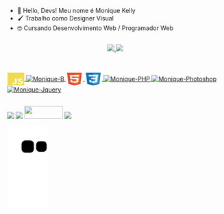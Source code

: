 - 👋 Hello, Devs! Meu nome é Monique Kelly
- 🖌️ Trabalho como Designer Visual
- 🤓 Cursando Desenvolvimento Web / Programador Web

##

<div align="center">
  <a href="https://github.com/munichkc">
  <img height="160em" src="https://github-readme-stats.vercel.app/api?username=munichkc&show_icons=false&theme=omni&include_all_commits=true&count_private=true"/>
  <img height="160em" src="https://github-readme-stats.vercel.app/api/top-langs/?username=munichkc&layout=compact&langs_count=7&theme=omni"/>
</div>
  
  ##
  
  <div style="display: inline_block"><br>
  <img align="center" alt="Monique-Js" height="30" width="40" src="https://raw.githubusercontent.com/devicons/devicon/master/icons/javascript/javascript-plain.svg">
  <img align="center" alt="Monique-B" height="36" width="40" src="https://cdn.jsdelivr.net/gh/devicons/devicon/icons/bootstrap/bootstrap-original.svg" />
  <img align="center" alt="Monique-HTML" height="30" width="40" src="https://raw.githubusercontent.com/devicons/devicon/master/icons/html5/html5-original.svg">
  <img align="center" alt="Monique-CSS" height="30" width="40" src="https://raw.githubusercontent.com/devicons/devicon/master/icons/css3/css3-original.svg">
  <img align="center" alt="Monique-PHP" height="30" width="40" src="https://cdn.jsdelivr.net/gh/devicons/devicon/icons/php/php-plain.svg" />
  <img align="center" alt="Monique-Photoshop" height="30" width="40" src="https://cdn.jsdelivr.net/gh/devicons/devicon/icons/photoshop/photoshop-plain.svg" />
            
  <img align="center" alt="Monique-Jquery" height="30" width="40" src="https://cdn.jsdelivr.net/gh/devicons/devicon/icons/jquery/jquery-original.svg" />
          
  </div>
  
  ##
  
  <div> 
  <a href="https://www.linkedin.com/in/moniquekellycunha/" target="_blank"><img src="https://img.shields.io/badge/-LinkedIn-%230077B5?style=for-the-badge&logo=linkedin&logoColor=white" target="_blank"></a>   
  <a href="https://instagram.com/muniqquek" target="_blank"><img src="https://img.shields.io/badge/-Instagram-%23E4405F?style=for-the-badge&logo=instagram&logoColor=white" target="_blank"></a>
 	<a href="https://www.behance.net/moniquekelly" target="_blank"><img src="https://aleen42.github.io/badges/src/behance.svg" height="30" width="90" target="_blank"></a>
  <a href = "mailto:munichkdev@gmail.com"><img src="https://img.shields.io/badge/-Gmail-%23333?style=for-the-badge&logo=gmail&logoColor=white" target="_blank"></a>
  
 
  ![Snake animation](https://github.com/rafaballerini/rafaballerini/blob/output/github-contribution-grid-snake.svg)
 
</div>
